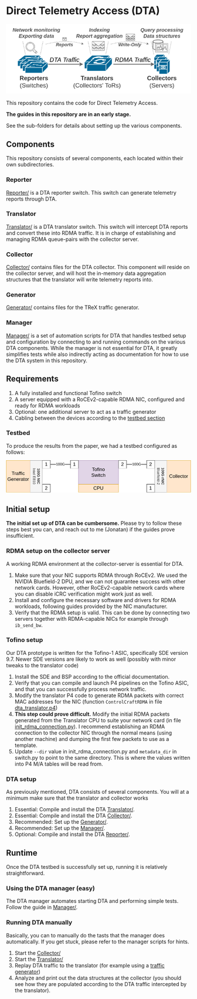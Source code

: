 # Direct Telemetry Access (DTA)
![Overview](Overview.png)

This repository contains the code for Direct Telemetry Access.

**The guides in this repository are in an early stage.**

See the sub-folders for details about setting up the various components.

## Components
This repository consists of several components, each located within their own subdirectories.

### Reporter
[Reporter/](Reporter/) is a DTA reporter switch. 
This switch can generate telemetry reports through DTA.

### Translator
[Translator/](Translator/) is a DTA translator switch. 
This switch will intercept DTA reports and convert these into RDMA traffic. 
It is in charge of establishing and managing RDMA queue-pairs with the collector server.

### Collector
[Collector/](Collector/) contains files for the DTA collector.
This component will reside on the collector server, and will host the in-memory data aggregation structures that the translator will write telemetry reports into.

### Generator
[Generator/](Generator/) contains files for the TReX traffic generator.

### Manager
[Manager/](Manager/) is a set of automation scripts for DTA that handles testbed setup and configuration by connecting to and running commands on the various DTA components.
While the manager is not essential for DTA, it greatly simplifies tests while also indirectly acting as documentation for how to use the DTA system in this repository.


## Requirements
1. A fully installed and functional Tofino switch
2. A server equipped with a RoCEv2-capable RDMA NIC, configured and ready for RDMA workloads
3. Optional: one additional server to act as a traffic generator
4. Cabling between the devices according to the [testbed section](#testbed)

### Testbed
To produce the results from the paper, we had a testbed configured as follows:

![Testbed](Testbed.png)

## Initial setup
**The initial set up of DTA can be cumbersome.**
Please try to follow these steps best you can, and reach out to me (Jonatan) if the guides prove insufficient.

### RDMA setup on the collector server
A working RDMA environment at the collector-server is essential for DTA.

1. Make sure that your NIC supports RDMA through RoCEv2. We used the NVIDIA Bluefield-2 DPU, and we can not guarantee success with other network cards. However, other RoCEv2-capable network cards where you can disable iCRC verification might work just as well.
2. Install and configure the necessary software and drivers for RDMA workloads, following guides provided by the NIC manufacturer.
3. Verify that the RDMA setup is valid. This can be done by connecting two servers together with RDMA-capable NICs for example through `ib_send_bw`.

### Tofino setup
Our DTA prototype is written for the Tofino-1 ASIC, specifically SDE version 9.7. Newer SDE versions are likely to work as well (possibly with minor tweaks to the translator code)

1. Install the SDE and BSP according to the official documentation.
2. Verify that you can compile and launch P4 pipelines on the Tofino ASIC, and that you can successfully process network traffic.
3. Modify the translator P4 code to generate RDMA packets with correct MAC addresses for the NIC (function `ControlCraftRDMA` in file [dta_translator.p4](Translator/p4src/dta_translator.p4))
4. **This step could prove difficult.** Modify the initial RDMA packets generated from the Translator CPU to suite your network card (in file [init_rdma_connection.py](Translator/init_rdma_connection.py)). I recommend establishing an RDMA connection to the collector NIC through the normal means (using another machine) and dumping the first few packets to use as a template.
5. Update `--dir` value in init_rdma_connection.py and `metadata_dir` in switch.py to point to the same directory. This is where the values written into P4 M/A tables will be read from.

### DTA setup
As previously mentioned, DTA consists of several components. You will at a minimum make sure that the translator and collector works

1. Essential: Compile and install the DTA [Translator/](Translator/).
2. Essential: Compile and install the DTA [Collector/](Collector/).
3. Recommended: Set up the [Generator/](Generator/).
4. Recommended: Set up the [Manager/](Manager/).
5. Optional: Compile and install the DTA [Reporter/](Reporter/).

## Runtime
Once the DTA testbed is successfully set up, running it is relatively straightforward.

### Using the DTA manager (easy)
The DTA manager automates starting DTA and performing simple tests.
Follow the guide in [Manager/](Manager/).

### Running DTA manually
Basically, you can to manually do the tasts that the manager does automatically. If you get stuck, please refer to the manager scripts for hints.
1. Start the [Collector/](Collector/)
2. Start the [Translator/](Translator/)
3. Replay DTA traffic to the translator (for example using a [traffic generator](Generator/))
4. Analyze and print out the data structures at the collector (you should see how they are populated according to the DTA traffic intercepted by the translator).
